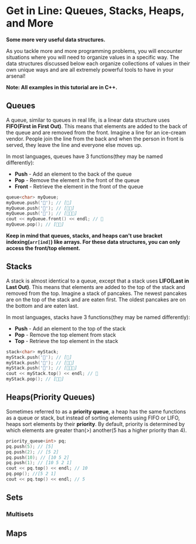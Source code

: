 # **Get in Line:** Queues, Stacks, Heaps, and More
**Some more very useful data structures.**

As you tackle more and more programming problems, you will encounter situations where you will need to organize values in a specific way. The data structures discussed below each organize collections of values in their own unique ways and are all extremely powerful tools to have in your arsenal!

**Note: All examples in this tutorial are in C++.**

## Queues
A queue, similar to queues in real life, is a linear data structure uses **FIFO(First in First Out)**. This means that elements are added to the back of the queue and are removed from the front. Imagine a line for an ice-cream vendor. People join the line from the back and when the person in front is served, they leave the line and everyone else moves up.

In most languages, queues have 3 functions(they may be named differently):
- **Push** - Add an element to the back of the queue
- **Pop** - Remove the element in the front of the queue
- **Front** - Retrieve the element in the front of the queue

```cpp
queue<char> myQueue;
myQueue.push('🍔'); // [🍔]
myQueue.push('🍕'); // [🍔🍕]
myQueue.push('🍟'); // [🍔🍕🍟]
cout << myQueue.front() << endl; // 🍔
myQueue.pop(); // [🍕🍟]
```

**Keep in mind that queues, stacks, and heaps can't use bracket indexing(`arr[ind]`) like arrays. For these data structures, you can only access the front/top element.**

## Stacks
A stack is almost identical to a queue, except that a stack uses **LIFO(Last in Last Out)**. This means that elements are added to the top of the stack and removed from the top. Imagine a stack of pancakes. The newest pancakes are on the top of the stack and are eaten first. The oldest pancakes are on the bottom and are eaten last.

In most languages, stacks have 3 functions(they may be named differently):
- **Push** - Add an element to the top of the stack
- **Pop** - Remove the top element from stack
- **Top** - Retrieve the top element in the stack

```cpp
stack<char> myStack;
myStack.push('🍔'); // [🍔]
myStack.push('🍕'); // [🍕🍔]
myStack.push('🍟'); // [🍟🍕🍔]
cout << myStack.top() << endl; // 🍟
myStack.pop(); // [🍕🍔]
```

## Heaps(Priority Queues)
Sometimes referred to as a **priority queue**, a heap  has the same functions as a queue or stack, but instead of sorting elements using FIFO or LIFO, heaps sort elements by their **priority**. By default, priority is determined by which elements are greater than($>$) another($5$ has a higher priority than $4$).

```cpp
priority_queue<int> pq;
pq.push(5); // [5]
pq.push(2); // [5 2]
pq.push(10); // [10 5 2]
pq.push(1); // [10 5 2 1]
cout << pq.top() << endl; // 10
pq.pop(); //[5 2 1]
cout << pq.top() << endl; // 5 
```

## Sets

### Multisets

## Maps